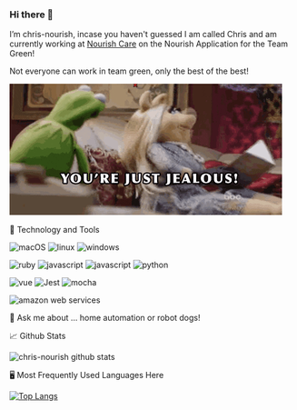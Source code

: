 ### Hi there 👋
I’m chris-nourish, incase you haven't guessed I am called Chris and am currently working at [Nourish Care](https://nourishcare.com/) on the Nourish Application for the Team Green!

Not everyone can work in team green, only the best of the best!

![image of kermit the frog who is green and miss piggy his girlfriend](images/kermit-piggy-your-just-jealous.gif)

🔧 Technology and Tools

![macOS](https://img.shields.io/badge/OS-macOs-informational?style=flat&logo=Apple&logoColor=white&color=2bbc8a) ![linux](https://img.shields.io/badge/OS-Linux-informational?style=flat&logo=Linux&logoColor=white&color=2bbc8a) ![windows](https://img.shields.io/badge/OS-Windows-informational?style=flat&logo=Windows&logoColor=white&color=2bbc8a)

![ruby](https://img.shields.io/badge/Code-Ruby-informational?style=flat&logo=Ruby&logoColor=white&color=2bbc8a) ![javascript](https://img.shields.io/badge/Code-TypeScript-informational?style=flat&logo=TypeScript&logoColor=white&color=2bbc8a) ![javascript](https://img.shields.io/badge/Code-JavaScript-informational?style=flat&logo=JavaScript&logoColor=white&color=2bbc8a) ![python](https://img.shields.io/badge/Code-Python-informational?style=flat&logo=Python&logoColor=white&color=2bbc8a)

![vue](https://img.shields.io/badge/FrontEnd-Vue-informational?style=flat&logo=vuedotjs&logoColor=white&color=2bbc8a) ![Jest](https://img.shields.io/badge/Testing-Jest-informational?style=flat&logo=Jest&logoColor=white&color=2bbc8a) ![mocha](https://img.shields.io/badge/Testing-Mocha-informational?style=flat&logo=mocha&logoColor=white&color=2bbc8a)

![amazon web services](https://img.shields.io/badge/Cloud-Amazon%20Web%20Service-informational?style=flat&logo=Amazon%20AWS&logoColor=white&color=2bbc8a)

💬 Ask me about ... home automation or robot dogs!

📈 Github Stats

![chris-nourish github stats](https://github-readme-stats.vercel.app/api?username=chris-nourish&show_icons=true&theme=radical)

🖥️ Most Frequently Used Languages Here

[![Top Langs](https://github-readme-stats.vercel.app/api/top-langs/?username=chris-nourish&layout=compact)](https://github.com/anuraghazra/github-readme-stats)


<!--
- 🔭 I’m currently working on ...
- 👯 I’m looking to collaborate on ...
- 🤔 I’m looking for help with ...
- 🌱 I’m currently learning ...
- 📫 How to reach me: ...
- 😄 Pronouns: ...
- ⚡ Fun fact: ...
-->

